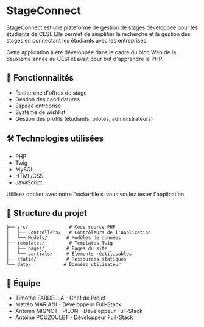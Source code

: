 # StageConnect

StageConnect est une plateforme de gestion de stages développée pour les étudiants de CESI. Elle permet de simplifier la recherche et la gestion des stages en connectant les étudiants avec les entreprises.

Cette application a été développée dans le cadre du bloc Web de la deuxième année au CESI et avait pour but d'apprendre le PHP.

## 🚀 Fonctionnalités

- Recherche d'offres de stage
- Gestion des candidatures
- Espace entreprise
- Système de wishlist
- Gestion des profils (étudiants, pilotes, administrateurs)

## 🛠 Technologies utilisées

- PHP
- Twig
- MySQL
- HTML/CSS
- JavaScript

Utilisez docker avec notre Dockerfile si vous voulez tester l'application.

## 📁 Structure du projet

```
├── src/               # Code source PHP
│   ├── Controllers/   # Contrôleurs de l'application
│   └── Models/       # Modèles de données
├── templates/         # Templates Twig
│   ├── pages/        # Pages du site
│   └── partials/     # Éléments réutilisables
├── static/           # Ressources statiques
└── data/            # Données utilisateur
```

## 👥 Équipe

- Timothé FARDELLA - Chef de Projet
- Mattéo MARIANI - Développeur Full-Stack
- Antonin MIGNOT--PILON - Développeur Full-Stack
- Antoine POUZOULET - Développeur Full-Stack
